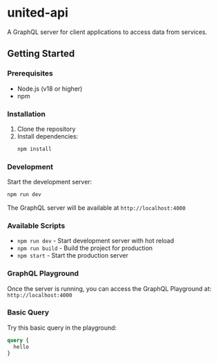 # united-api

A GraphQL server for client applications to access data from services.

## Getting Started

### Prerequisites
- Node.js (v18 or higher)
- npm

### Installation

1. Clone the repository
2. Install dependencies:
   ```bash
   npm install
   ```

### Development

Start the development server:
```bash
npm run dev
```

The GraphQL server will be available at `http://localhost:4000`

### Available Scripts

- `npm run dev` - Start development server with hot reload
- `npm run build` - Build the project for production
- `npm start` - Start the production server

### GraphQL Playground

Once the server is running, you can access the GraphQL Playground at:
`http://localhost:4000`

### Basic Query

Try this basic query in the playground:
```graphql
query {
  hello
}
```
